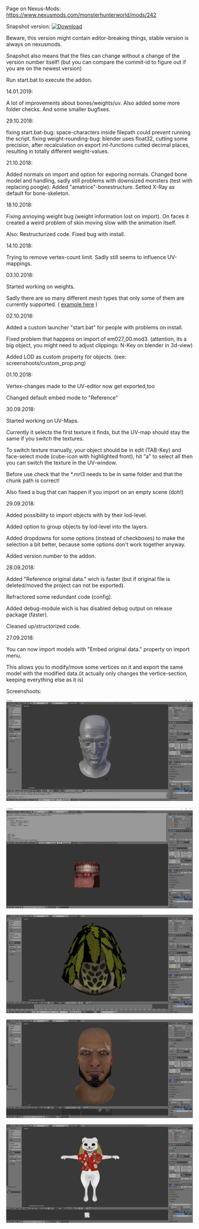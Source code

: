 Page on Nexus-Mods: https://www.nexusmods.com/monsterhunterworld/mods/242


Snapshot version: [ ![Download](https://api.bintray.com/packages/thecrazyt/BlenderMhwModelImporter/BlenderMhwModelImporter/images/download.svg) ](https://bintray.com/thecrazyt/BlenderMhwModelImporter/BlenderMhwModelImporter/_latestVersion)

Beware, this version might contain editor-breaking things, stable version is always on nexusmods.

Snapshot also means that the files can change without a change of the version number itself! (but you can compare the commit-id to figure out if you are on the newest version)


 

Run start.bat to execute the addon.

14.01.2019:

A lot of improvements about bones/weights/uv.
Also added some more folder checks.
And some smaller bugfixes.


29.10.2018:

fixing start.bat-bug: space-characters inside filepath could prevent running the script.
fixing weight-rounding-bug: blender uses float32, cutting some precision, after recalculation on export int-functions cutted decimal places, resulting in totally different weight-values.

21.10.2018:

Added normals on import and option for exporing normals.
Changed bone model and handling, sadly still problems with downsized monsters (test with replacing poogie).
Added "amatrice"-bonestructure.
Setted X-Ray as default for bone-skeleton.

18.10.2018:

Fixing annoying weight bug (weight information lost on import).
On faces it created a weird problem of skin moving slow with the animation itself.

Also:
Restructurized code.
Fixed bug with install.  
  

14.10.2018:

Trying to remove vertex-count limit.
Sadly still seems to influence UV-mappings.


03.10.2018:
  
Started working on weights.

Sadly there are so many different mesh types that only some of them are currently supported. ( [example here](./screenshoots/example6.png) )


02.10.2018:

Added a custom launcher "start.bat" for people with problems on install.

Fixed problem that happens on import of em027_00.mod3. (attention, its a big object, you might need to adjust clippings: N-Key on blender in 3d-view)

Added LOD as custom property for objects. (see: screenshoots/custom_prop.png)


01.10.2018:

Vertex-changes made to the UV-editor now get exported,too

Changed default embed mode to "Reference"

  
30.09.2018:

Started working on UV-Maps.

Currently it selects the first texture it finds, but the UV-map should stay the same if you switch the textures.

To switch texture manually, your object should be in edit (TAB-Key) and face-select mode (cube-icon with highlighted front), hit "a" to select all then you can switch the texture in the UV-window.

Before use check that the *.mrl3 needs to be in same folder and that the chunk path is correct!

Also fixed a bug that can happen if you import on an empty scene (doh!)
  
  
29.09.2018:

Added possibility to import objects with by their lod-level.

Added option to group objects by lod-level into the layers.

Added dropdowns for some options (instead of checkboxes) to make the selection a bit better, because some options don't work together anyway.

Added version number to the addon.

  
28.09.2018:

Added "Reference original data." wich is faster (but if original file is deleted/moved the project can not be exported).

Refractored some redundant code (config).

Added debug-module wich is has disabled debug output on release package (faster).

Cleaned up/structorized code.

  
27.09.2018:

You can now import models with "Embed original data." property on import menu.

This allows you to modify/move some vertices on it and export the same model with the modified data.(it actually only changes the vertice-section, keeping everything else as it is)






  
Screenshoots:

![screenshoot1](screenshoots/example.png)

![screenshoot2](screenshoots/example2.png)

![screenshoot2](screenshoots/example3.png)

![screenshoot2](screenshoots/example4.png)

![screenshoot2](screenshoots/example5.png)